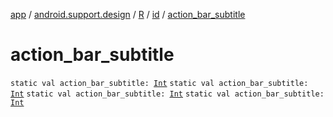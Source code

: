 [app](../../../index.md) / [android.support.design](../../index.md) / [R](../index.md) / [id](index.md) / [action_bar_subtitle](.)

# action_bar_subtitle

`static val action_bar_subtitle: `[`Int`](https://kotlinlang.org/api/latest/jvm/stdlib/kotlin/-int/index.html)
`static val action_bar_subtitle: `[`Int`](https://kotlinlang.org/api/latest/jvm/stdlib/kotlin/-int/index.html)
`static val action_bar_subtitle: `[`Int`](https://kotlinlang.org/api/latest/jvm/stdlib/kotlin/-int/index.html)
`static val action_bar_subtitle: `[`Int`](https://kotlinlang.org/api/latest/jvm/stdlib/kotlin/-int/index.html)